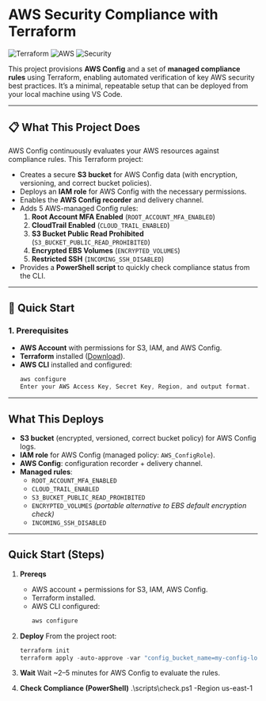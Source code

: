 # AWS Security Compliance with Terraform

![Terraform](https://img.shields.io/badge/Terraform-%235835CC.svg?style=for-the-badge&logo=terraform&logoColor=white)
![AWS](https://img.shields.io/badge/AWS-%23FF9900.svg?style=for-the-badge&logo=amazonaws&logoColor=white)
![Security](https://img.shields.io/badge/Security-Compliance-green?style=for-the-badge)

This project provisions **AWS Config** and a set of **managed compliance rules** using Terraform, enabling automated verification of key AWS security best practices. It’s a minimal, repeatable setup that can be deployed from your local machine using VS Code.

---

## 📋 What This Project Does

AWS Config continuously evaluates your AWS resources against compliance rules. This Terraform project:

- Creates a secure **S3 bucket** for AWS Config data (with encryption, versioning, and correct bucket policies).
- Deploys an **IAM role** for AWS Config with the necessary permissions.
- Enables the **AWS Config recorder** and delivery channel.
- Adds 5 AWS-managed Config rules:
  1. **Root Account MFA Enabled** (`ROOT_ACCOUNT_MFA_ENABLED`)
  2. **CloudTrail Enabled** (`CLOUD_TRAIL_ENABLED`)
  3. **S3 Bucket Public Read Prohibited** (`S3_BUCKET_PUBLIC_READ_PROHIBITED`)
  4. **Encrypted EBS Volumes** (`ENCRYPTED_VOLUMES`)
  5. **Restricted SSH** (`INCOMING_SSH_DISABLED`)
- Provides a **PowerShell script** to quickly check compliance status from the CLI.


---

## 🚀 Quick Start

### 1. Prerequisites
- **AWS Account** with permissions for S3, IAM, and AWS Config.
- **Terraform** installed ([Download](https://developer.hashicorp.com/terraform/downloads)).
- **AWS CLI** installed and configured:
  ```powershell
  aws configure
  Enter your AWS Access Key, Secret Key, Region, and output format.


---

## What This Deploys

- **S3 bucket** (encrypted, versioned, correct bucket policy) for AWS Config logs.
- **IAM role** for AWS Config (managed policy: `AWS_ConfigRole`).
- **AWS Config**: configuration recorder + delivery channel.
- **Managed rules**:
  - `ROOT_ACCOUNT_MFA_ENABLED`
  - `CLOUD_TRAIL_ENABLED`
  - `S3_BUCKET_PUBLIC_READ_PROHIBITED`
  - `ENCRYPTED_VOLUMES`  _(portable alternative to EBS default encryption check)_
  - `INCOMING_SSH_DISABLED`

---

## Quick Start (Steps)

1. **Prereqs**
   - AWS account + permissions for S3, IAM, AWS Config.
   - Terraform installed.
   - AWS CLI configured:
     ```powershell
     aws configure
     ```

2. **Deploy**
   From the project root:
   ```powershell
   terraform init
   terraform apply -auto-approve -var "config_bucket_name=my-config-logs-<unique-id>"
3. **Wait**
   Wait ~2–5 minutes for AWS Config to evaluate the rules.
4. **Check Compliance (PowerShell)**
   .\scripts\check.ps1 -Region us-east-1


   
